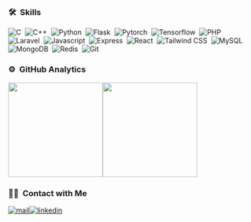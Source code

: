 <!-- #<h1 style="text-align: center; width: 100%;">Hi, there 👋</h1>

<div style="display: flex; justify-content: center; align-items: center;">
  <img style="height: 192px; max-width: 320px; margin-right: 16px;" src="https://github-readme-stats-eight-theta.vercel.app/api?username=rft0&show_icons=true&theme=react&include_all_commits=true&count_private=true"/>
  <img style="height: 192px;" src="https://github-readme-stats-eight-theta.vercel.app/api/top-langs/?username=rft0&layout=compact&langs_count=12&theme=react&count_private=true"/> 
</div>
-->

### 🛠&nbsp;&nbsp;Skills

![C](https://img.shields.io/badge/C-03002e?style=for-the-badge&logo=c)&nbsp;
![C++](https://img.shields.io/badge/C++-03002e?style=for-the-badge&logo=cplusplus)&nbsp;
![Python](https://img.shields.io/badge/Python-03002e?style=for-the-badge&logo=python)&nbsp;
![Flask](https://img.shields.io/badge/Flask-03002e?style=for-the-badge&logo=Flask)&nbsp;
![Pytorch](https://img.shields.io/badge/Pytorch-03002e?style=for-the-badge&logo=pytorch)&nbsp;
![Tensorflow](https://img.shields.io/badge/Tensorflow-03002e?style=for-the-badge&logo=tensorflow)&nbsp;
![PHP](https://img.shields.io/badge/PHP-03002e?style=for-the-badge&logo=php)&nbsp;
![Laravel](https://img.shields.io/badge/Laravel-03002e?style=for-the-badge&logo=laravel)&nbsp;
![Javascript](https://img.shields.io/badge/Javascript-03002e?style=for-the-badge&logo=javascript)&nbsp;
![Express](https://img.shields.io/badge/Express-03002e?style=for-the-badge&logo=express)&nbsp;
![React](https://img.shields.io/badge/React-03002e?style=for-the-badge&logo=react)&nbsp;
![Tailwind CSS](https://img.shields.io/badge/Tailwind-03002e?style=for-the-badge&logo=tailwindcss)&nbsp;
![MySQL](https://img.shields.io/badge/MySQL-03002e?style=for-the-badge&logo=mysql)&nbsp;
![MongoDB](https://img.shields.io/badge/MongoDB-03002e?style=for-the-badge&logo=mongodb)&nbsp;
![Redis](https://img.shields.io/badge/Redis-03002e?style=for-the-badge&logo=redis)&nbsp;
![Git](https://img.shields.io/badge/Git-03002e?style=for-the-badge&logo=Git)&nbsp;

### ⚙️&nbsp;&nbsp;GitHub Analytics

<div style="display: flex;">
  <img style="height: 192px;" src="https://github-readme-stats-eight-theta.vercel.app/api?username=rft0&show_icons=true&theme=nightowl&include_all_commits=true&count_private=true"/>
  <img style="height: 192px;" src="https://github-readme-stats-eight-theta.vercel.app/api/top-langs/?username=rft0&layout=compact&langs_count=8&theme=nightowl"/>
</div>

### 🤝🏻 &nbsp;Contact with Me
<div style="display: flex; justify-items: center; align-items: center;">
  <a href="mailto:rafettaskindev@gmail.com"><img alt="mail" src="https://img.shields.io/badge/mail_to_me-03002e?style=for-the-badge&logo=maildotru" /></a>
  <a href="https://linkedin.com/in/rafet-taskin" target="_blank"><img alt="linkedin" src="https://img.shields.io/badge/linkedin-03002e?style=for-the-badge&logo=linkedin" /></a>
</div>
